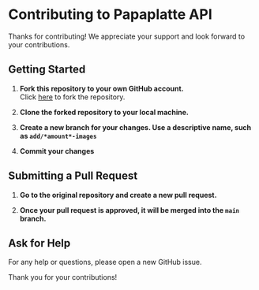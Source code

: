 # Contributing to Papaplatte API

Thanks for contributing! We appreciate your support and look forward to your contributions.

## Getting Started

1. **Fork this repository to your own GitHub account.**  
   Click [here](https://github.com/sprechblase/papaplatte-api/fork) to fork the repository.

2. **Clone the forked repository to your local machine.**
   
3. **Create a new branch for your changes. Use a descriptive name, such as `add/*amount*-images`**

4. **Commit your changes**

## Submitting a Pull Request

1. **Go to the original repository and create a new pull request.**

2. **Once your pull request is approved, it will be merged into the `main` branch.**

## Ask for Help

For any help or questions, please open a new GitHub issue.

Thank you for your contributions!